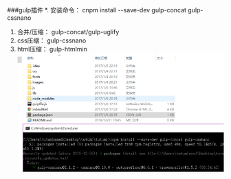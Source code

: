 ###gulp插件
*. 安装命令： cnpm install --save-dev gulp-concat gulp-cssnano
1. 合并/压缩： gulp-concat/gulp-uglify
2. css压缩： gulp-cssnano
3. html压缩： gulp-htmlmin
![](/assets/gulp插件.png)